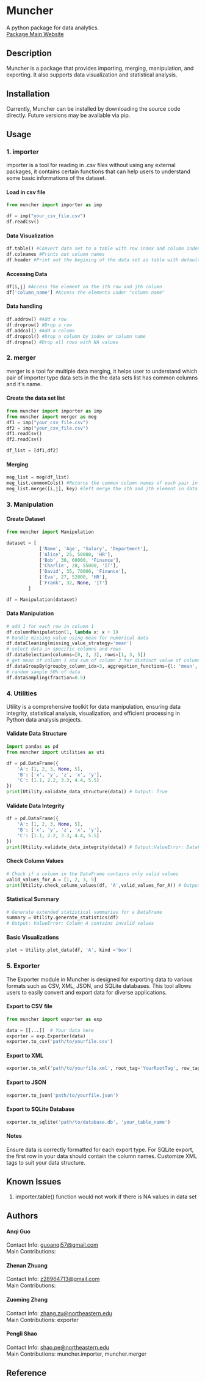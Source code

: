 # Muncher
A python package for data analytics.<br />
[Package Main Website](https://github.com/ShaoPG47/DS5010_Project.git)

## Description
Muncher is a package that provides importing, merging, manipulation, and exporting.
It also supports data visualization and statistical analysis.

## Installation
Currently, Muncher can be installed by downloading the source code directly. Future versions may be available via pip.

## Usage

### 1. importer
importer is a tool for reading in .csv files without using any external packages,
it contains certain functions that can help users to understand some basic informations of the 
dataset.

#### Load in csv file
```py
from muncher import importer as imp

df = imp("your_csv_file.csv")
df.readCsv()
```

#### Data Visualization
```py
df.table() #Convert data set to a table with row index and column index
df.colnames #Prints out column names
df.header #Print out the begining of the data set as table with default length of 5 rows
```
#### Accessing Data
```py
df[i,j] #Access the element on the ith row and jth column
df['column_name'] #Access the elements under "column name"
```
#### Data handling
```py
df.addrow() #Add a row
df.droprow() #Drop a row
df.addcol() #Add a column
df.dropcol() #Drop a column by index or column name
df.dropna() #Drop all rows with NA values
```

### 2. merger
merger is a tool for multiple data merging, it helps user to understand 
which pair of importer type data sets in the the data sets list has common columns and it's name.

#### Create the data set list
```py
from muncher import importer as imp
from muncher import merger as meg
df1 = imp("your_csv_file.csv")
df2 = imp("your_csv_file.csv")
df1.readCsv()
df2.readCsv()

df_list = [df1,df2]
```
#### Merging
```py
meg_list = meg(df_list)
meg_list.commonCols() #Returns the common column names of each pair in the data list
meg_list.merge([i,j], key) #left merge the ith and jth element in data list by key
```

### 3. Manipulation

#### Create Dataset
```py
from muncher import Manipulation

dataset = [
            ['Name', 'Age', 'Salary', 'Department'],
            ['Alice', 25, 50000, 'HR'],
            ['Bob', 30, 60000, 'Finance'],
            ['Charlie', 28, 55000, 'IT'],
            ['David', 35, 70000, 'Finance'],
            ['Eva', 27, 52000, 'HR'],
            ['Frank', 32, None, 'IT']
        ]

df = Manipulation(dataset)
```

#### Data Manipulation
```py
# add 1 for each row in column 1
df.columnManipulation(1, lambda x: x + 1)
# handle missing value using mean for numerical data
df.dataCleaning(missing_value_strategy='mean')
# select data in specific columns and rows
df.dataSelection(columns=[0, 2, 3], rows=[1, 3, 5])
# get mean of column 1 and sum of column 2 for distinct value of column 3
df.dataGroupBy(groupby_column_idx=3, aggregation_functions={1: 'mean', 2: 'sum'})
# random sample 50% of data
df.dataSampling(fraction=0.5)
```

### 4. Utilities
Utility is a comprehensive toolkit for data manipulation, ensuring data integrity, statistical analysis, visualization, 
and efficient processing in Python data analysis projects.
#### Validate Data Structure 
```py
import pandas as pd
from muncher import utilities as uti

df = pd.DataFrame({
    'A': [1, 2, 3, None, 5],
    'B': ['x', 'y', 'z', 'x', 'y'],
    'C': [1.1, 2.2, 3.3, 4.4, 5.5]
})
print(Utility.validate_data_structure(data)) # Output: True
```
#### Validate Data Integrity 
```py
df = pd.DataFrame({
    'A': [1, 2, 3, None, 5],
    'B': ['x', 'y', 'z', 'x', 'y'],
    'C': [1.1, 2.2, 3.3, 4.4, 5.5]
})
print(Utility.validate_data_integrity(data)) # Output:ValueError: DataFrame contains missing values
```
#### Check Column Values 
```py
# Check if a column in the DataFrame contains only valid values
valid_values_for_A = [1, 2, 3, 5]
print(Utility.check_column_values(df, 'A',valid_values_for_A)) # Output: ValueError: Column A contains invalid values
```
#### Statistical Summary 
```py
# Generate extended statistical summaries for a DataFrame
summary = Utility.generate_statistics(df)
# Output: ValueError: Column A contains invalid values
```
#### Basic Visualizations 
```py
plot = Utility.plot_data(df, 'A', kind ='box')
```

### 5. Exporter
The Exporter module in Muncher is designed for exporting data to various formats such as CSV, XML, JSON, and SQLite databases. This tool allows users to easily convert and export data for diverse applications.

#### Export to CSV file
```py
from muncher import exporter as exp

data = [[...]]  # Your data here
exporter = exp.Exporter(data)
exporter.to_csv('path/to/yourfile.csv')
```

#### Export to XML
```py
exporter.to_xml('path/to/yourfile.xml', root_tag='YourRootTag', row_tag='YourRowTag')
```

#### Export to JSON
```py
exporter.to_json('path/to/yourfile.json')
```

#### Export to SQLite Database
```py
exporter.to_sqlite('path/to/database.db', 'your_table_name')
```

#### Notes
Ensure data is correctly formatted for each export type.
For SQLite export, the first row in your data should contain the column names.
Customize XML tags to suit your data structure.

## Known Issues
1. importer.table() function would not work if there is NA values in data set <br />


## Authors
#### Anqi Guo
Contact Info: [guoanqi57@gmail.com](guoanqi57@gmail.com) <br />
Main Contributions: 

#### Zhenan Zhuang
Contact Info: [z28964713@gmail.com](z28964713@gmail.com) <br />
Main Contributions: 

#### Zuoming Zhang
Contact Info: [zhang.zu@northeastern.edu](zhang.zu@northeastern.edu) <br />
Main Contributions: exporter

#### Pengli Shao
Contact Info: [shao.pe@northeastern.edu](shao.pe@northeastern.edu) <br />
Main Contributions: muncher.importer, muncher.merger

## Reference



